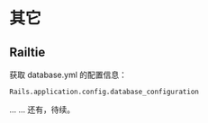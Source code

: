 # 其它

## Railtie

获取 database.yml 的配置信息：

```
Rails.application.config.database_configuration
```

... ... 还有，待续。
